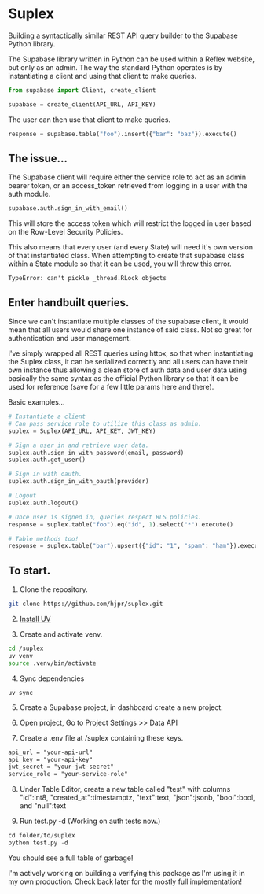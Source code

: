 # Suplex

Building a syntactically similar REST API query builder to the Supabase Python library.

The Supabase library written in Python can be used within a Reflex website, but only as an admin. The way the standard Python operates is by instantiating a client and using that client to make queries.

```python
from supabase import Client, create_client

supabase = create_client(API_URL, API_KEY)
```

The user can then use that client to make queries.

```python
response = supabase.table("foo").insert({"bar": "baz"}).execute()
```

## The issue...

The Supabase client will require either the service role to act as an admin bearer token, or an access_token retrieved from logging in a user with the auth module.

```python
supabase.auth.sign_in_with_email()
```

This will store the access token which will restrict the logged in user based on the Row-Level Security Policies.

This also means that every user (and every State) will need it's own version of that instantiated class. When attempting to create that supabase class within a State module so that it can be used, you will throw this error.

```
TypeError: can't pickle _thread.RLock objects
```

## Enter handbuilt queries.

Since we can't instantiate multiple classes of the supabase client, it would mean that all users would share one instance of said class. Not so great for authentication and user management.

I've simply wrapped all REST queries using httpx, so that when instantiating the Suplex class, it can be serialized correctly and all users can have their own instance thus allowing a clean store of auth data and user data using basically the same syntax as the official Python library so that it can be used for reference (save for a few little params here and there).

Basic examples...

```python
# Instantiate a client
# Can pass service role to utilize this class as admin.
suplex = Suplex(API_URL, API_KEY, JWT_KEY)
```

```python
# Sign a user in and retrieve user data.
suplex.auth.sign_in_with_password(email, password)
suplex.auth.get_user()

# Sign in with oauth.
suplex.auth.sign_in_with_oauth(provider)

# Logout
suplex.auth.logout()
```

```python
# Once user is signed in, queries respect RLS policies.
response = suplex.table("foo").eq("id", 1).select("*").execute()

# Table methods too!
response = suplex.table("bar").upsert({"id": "1", "spam": "ham"}).execute()
```

## To start.

1. Clone the repository.

```bash
git clone https://github.com/hjpr/suplex.git
```

2. [Install UV](https://docs.astral.sh/uv/#installation)

3. Create and activate venv.

```bash
cd /suplex
uv venv
source .venv/bin/activate
```

4. Sync dependencies

```
uv sync
```

5. Create a Supabase project, in dashboard create a new project.

6. Open project, Go to Project Settings >> Data API

7. Create a .env file at /suplex containing these keys.

```md
api_url = "your-api-url"
api_key = "your-api-key"
jwt_secret = "your-jwt-secret"
service_role = "your-service-role"
```

8. Under Table Editor, create a new table called "test" with columns "id":int8, "created_at":timestamptz, "text":text, "json":jsonb, "bool":bool, and "null":text

9. Run test.py -d (Working on auth tests now.)

```python
cd folder/to/suplex
python test.py -d
```

You should see a full table of garbage!

I'm actively working on building a verifying this package as I'm using it in my own production. Check back later for the mostly full implementation!
